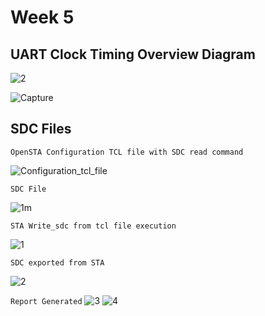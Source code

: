 # Week 5

## UART Clock Timing Overview Diagram

![2](https://github.com/user-attachments/assets/7ea63e0a-108b-45bd-8152-14cd47df3117)

![Capture](https://github.com/user-attachments/assets/8d359229-b453-4535-84c9-abf442dc42f3)

## SDC Files

```OpenSTA Configuration TCL file with SDC read command```

![Configuration_tcl_file](https://github.com/user-attachments/assets/ec2e32fd-af7c-4c8f-951d-a0c47892250e)

```SDC File```

![1m](https://github.com/user-attachments/assets/241920a6-188a-4303-a66b-94834fedb467)

```STA Write_sdc from tcl file execution```

![1](https://github.com/user-attachments/assets/aa2e7506-b0ca-4b4f-911f-173f9d17c3ce)

```SDC exported from STA```

![2](https://github.com/user-attachments/assets/ba1386c9-fd23-4d7d-ab76-a7f9fa74e375)

```Report Generated```
![3](https://github.com/user-attachments/assets/69053d6b-fb27-4926-8f40-3225ba05361e)
![4](https://github.com/user-attachments/assets/bacfb465-11f1-4b59-b174-31d901d130c9)


